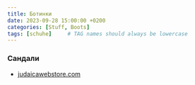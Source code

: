 ```yaml
---
title: Ботинки
date: 2023-09-28 15:00:00 +0200
categories: [Stuff, Boots]
tags: [schuhe]     # TAG names should always be lowercase
---
```


### Сандали

- [judaicawebstore.com](https://www.judaicawebstore.com/handmade-leather-sandals-C1107.aspx)

